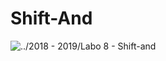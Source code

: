 # Shift-And

![../2018 - 2019/Labo 8 - Shift-and](https://github.com/ThomasDetemmerman/gevorderde-algoritmen/tree/master/2018-2019/Labo%208%20-%20Shift-and)
